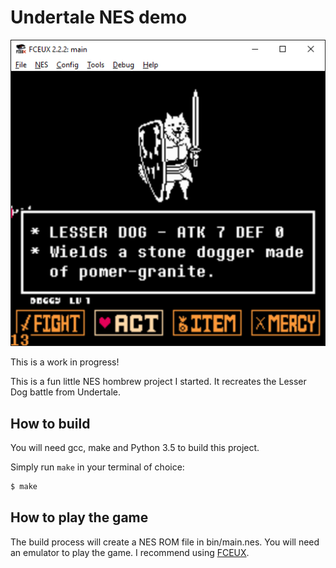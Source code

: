 # Undertale NES demo

![Screenshot](progress/4.png)

This is a work in progress!

This is a fun little NES hombrew project I started.
It recreates the Lesser Dog battle from Undertale.

## How to build

You will need gcc, make and Python 3.5 to build this project.

Simply run `make` in your terminal of choice:

```bash
$ make
```

## How to play the game

The build process will create a NES ROM file in bin/main.nes.
You will need an emulator to play the game.
I recommend using [FCEUX](http://www.fceux.com/web/home.html).
